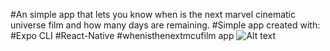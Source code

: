 #An simple app that lets you know when is the next marvel cinematic universe film and how many days are remaining.
#Simple app created with:
    #Expo CLI
    #React-Native
    #whenisthenextmcufilm app
![Alt text](/images/preview.jpg=200x400 "Preview")
